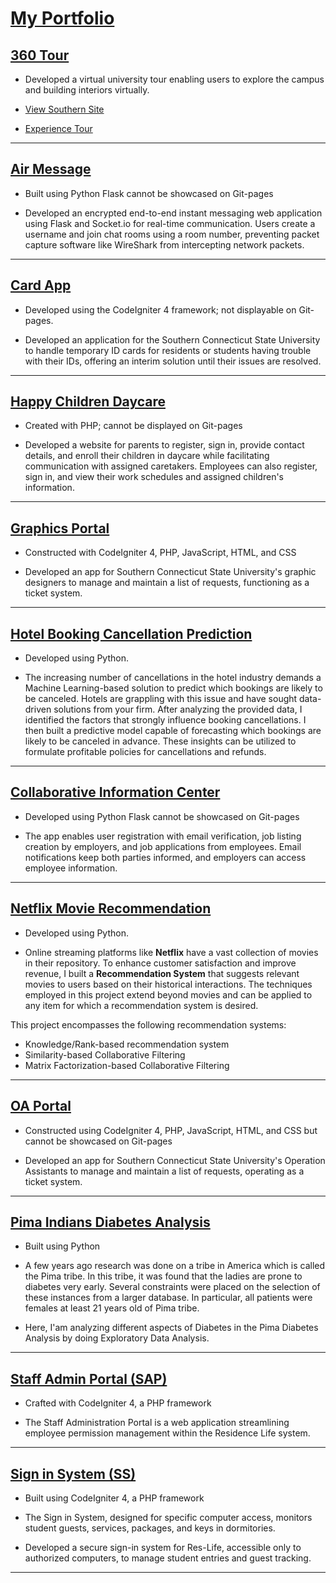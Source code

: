 # [My Portfolio](https://fj99.github.io/My-Projects/)

## [360 Tour](https://github.com/fj99/My-Projects/tree/main/360-tour)
- Developed a virtual university tour enabling users to explore the campus and building interiors virtually.

- [View Southern Site](https://inside.southernct.edu/virtual-tour)

- [Experience Tour](https://fj99.github.io/My-Projects/360-tour/)

---
## [Air Message](https://github.com/fj99/My-Projects/tree/main/Air_Chat)
- Built using Python Flask cannot be showcased on Git-pages

- Developed an encrypted end-to-end instant messaging web application using Flask and Socket.io for real-time communication. Users create a username and join chat rooms using a room number, preventing packet capture software like WireShark from intercepting network packets.

---
## [Card App](https://github.com/fj99/My-Projects/tree/main/Card-app)
- Developed using the CodeIgniter 4 framework; not displayable on Git-pages.

- Developed an application for the Southern Connecticut State University to handle temporary ID cards for residents or students having trouble with their IDs, offering an interim solution until their issues are resolved.

---
## [Happy Children Daycare](https://github.com/fj99/My-Projects/tree/main/Daycare_System)
- Created with PHP; cannot be displayed on Git-pages

- Developed a website for parents to register, sign in, provide contact details, and enroll their children in daycare while facilitating communication with assigned caretakers. Employees can also register, sign in, and view their work schedules and assigned children's information.

---
## [Graphics Portal](https://github.com/fj99/My-Projects/tree/main/Graphics)
- Constructed with CodeIgniter 4, PHP, JavaScript, HTML, and CSS

- Developed an app for Southern Connecticut State University's graphic designers to manage and maintain a list of requests, functioning as a ticket system.

---
## [Hotel Booking Cancellation Prediction](https://github.com/fj99/My-Projects/tree/main/Hotel_Booking_Cancellation_Prediction)
- Developed using Python.

- The increasing number of cancellations in the hotel industry demands a Machine Learning-based solution to predict which bookings are likely to be canceled. Hotels are grappling with this issue and have sought data-driven solutions from your firm. After analyzing the provided data, I identified the factors that strongly influence booking cancellations. I then built a predictive model capable of forecasting which bookings are likely to be canceled in advance. These insights can be utilized to formulate profitable policies for cancellations and refunds.

---
## [Collaborative Information Center](https://github.com/fj99/My-Projects/tree/main/Job_App)
- Developed using Python Flask cannot be showcased on Git-pages

- The app enables user registration with email verification, job listing creation by employers, and job applications from employees. Email notifications keep both parties informed, and employers can access employee information.

---
## [Netflix Movie Recommendation](https://github.com/fj99/My-Projects/tree/main/Netflix_Movie_recommendation)
- Developed using Python.

- Online streaming platforms like **Netflix** have a vast collection of movies in their repository. To enhance customer satisfaction and improve revenue, I built a **Recommendation System** that suggests relevant movies to users based on their historical interactions. The techniques employed in this project extend beyond movies and can be applied to any item for which a recommendation system is desired.

This project encompasses the following recommendation systems:
- Knowledge/Rank-based recommendation system
- Similarity-based Collaborative Filtering
- Matrix Factorization-based Collaborative Filtering

---
## [OA Portal](https://github.com/fj99/My-Projects/tree/main/OA-Portal)
- Constructed using CodeIgniter 4, PHP, JavaScript, HTML, and CSS but cannot be showcased on Git-pages

- Developed an app for Southern Connecticut State University's Operation Assistants to manage and maintain a list of requests, operating as a ticket system.

---
## [Pima Indians Diabetes Analysis](https://github.com/fj99/My-Projects/tree/main/Pima_Indians_Diabetes_Analysis)
- Built using Python

- A few years ago research was done on a tribe in America which is called the Pima tribe. In this tribe, it was found that the ladies are prone to diabetes very early. Several constraints were placed on the selection of these instances from a larger database. In particular, all patients were females at least 21 years old of Pima tribe. 

- Here, I'am analyzing different aspects of Diabetes in the Pima Diabetes Analysis by doing Exploratory Data Analysis.

---
## [Staff Admin Portal (SAP)](https://github.com/fj99/My-Projects/tree/main/SAP)
- Crafted with CodeIgniter 4, a PHP framework

- The Staff Administration Portal is a web application streamlining employee permission management within the Residence Life system.

---
## [Sign in System (SS)](https://github.com/fj99/My-Projects/tree/main/SS)
- Built using CodeIgniter 4, a PHP framework

- The Sign in System, designed for specific computer access, monitors student guests, services, packages, and keys in dormitories.

- Developed a secure sign-in system for Res-Life, accessible only to authorized computers, to manage student entries and guest tracking.

---